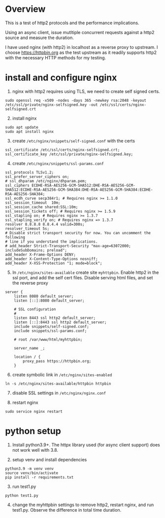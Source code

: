 # Overview

This is a test of http2 protocols and the performance implications.

Using an async client, issue mutltiple concurrent requests against a http2 source and measure the duration.

I have used nginx (with http2) in localhost as a reverse proxy to upstream.  I choose https://httpbin.org as the test upstream as it readily supports http2 with the necessary HTTP methods for my testing.

# install and configure nginx

1. nginx with http2 requires using TLS, we need to create self signed certs. 
```
sudo openssl req -x509 -nodes -days 365 -newkey rsa:2048 -keyout /etc/ssl/private/nginx-selfsigned.key -out /etc/ssl/certs/nginx-selfsigned.crt
```

2. install nginx
```
sudo apt update
sudo apt install nginx
```

3. create `/etc/nginx/snippets/self-signed.conf` with the certs
```
ssl_certificate /etc/ssl/certs/nginx-selfsigned.crt;
ssl_certificate_key /etc/ssl/private/nginx-selfsigned.key;
```

4. create `/etc/nginx/snippets/ssl-params.conf`
```
ssl_protocols TLSv1.2;
ssl_prefer_server_ciphers on;
# ssl_dhparam /etc/nginx/dhparam.pem;
ssl_ciphers ECDHE-RSA-AES256-GCM-SHA512:DHE-RSA-AES256-GCM-SHA512:ECDHE-RSA-AES256-GCM-SHA384:DHE-RSA-AES256-GCM-SHA384:ECDHE-RSA-AES256-SHA384;
ssl_ecdh_curve secp384r1; # Requires nginx >= 1.1.0
ssl_session_timeout  10m;
ssl_session_cache shared:SSL:10m;
ssl_session_tickets off; # Requires nginx >= 1.5.9
ssl_stapling on; # Requires nginx >= 1.3.7
ssl_stapling_verify on; # Requires nginx => 1.3.7
resolver 8.8.8.8 8.8.4.4 valid=300s;
resolver_timeout 5s;
# Disable strict transport security for now. You can uncomment the following
# line if you understand the implications.
# add_header Strict-Transport-Security "max-age=63072000; includeSubDomains; preload";
add_header X-Frame-Options DENY;
add_header X-Content-Type-Options nosniff;
add_header X-XSS-Protection "1; mode=block";
```

5. In `/etc/nginx/sites-available` create site `myhttpbin`.  Enable http2 in the ssl port, and add the self cert files. Disable serving html files, and set the reverse proxy
```
server {
	listen 8080 default_server;
	listen [::]:8080 default_server;

	# SSL configuration
	#
	listen 8443 ssl http2 default_server;
	listen [::]:8443 ssl http2 default_server;
    include snippets/self-signed.conf;
    include snippets/ssl-params.conf;
	
	# root /var/www/html/myhttpbin;

	server_name _;

	location / {
		proxy_pass https://httpbin.org;
	}

```

6. create symbolic link in `/etc/nginx/sites-enabled`
```
ln -s /etc/nginx/sites-available/httpbin httpbin
```

7. disable SSL settings in `/etc/nginx/nginx.conf`

8. restart nginx
```
sudo service nginx restart
```

# python setup

1. Install python3.9+.  The httpx library used (for async client support) does not work well with 3.8.

2. setup venv and install dependencies
```
python3.9 -m venv venv
source venv/bin/activate
pip install -r requirements.txt
```

3. run test1.py
```
python test1.py
```
4. change the myhttpbin settings to remove http2, restart nginx, and run test1.py.  Observe the difference in total time duration.



